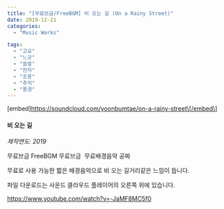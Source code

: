 ```yaml
---
title: "[무료브금/FreeBGM] 비 오는 길 (On a Rainy Street)"
date: 2019-12-21
categories: 
  - "Music Works"

tags: 
  - "고요"
  - "느긋"
  - "쓸쓸"
  - "전자"
  - "조용"
  - "추억"
  - "풍경"
---
```


\[embed\]https://soundcloud.com/yoonbumtae/on-a-rainy-street\[/embed\]

#### **비 오는 길**

_제작연도: 2019_

무료브금 FreeBGM 무료브금  무료배경음악 공짜

무료로 사용 가능한 짧은 배경음악으로 비 오는 길거리같은 느낌이 듭니다.

파일 다운로드는 사운드 클라우드 플레이어의 오른쪽 위에 있습니다.

https://www.youtube.com/watch?v=-JaMF8MC5f0
